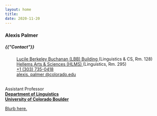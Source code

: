 ```yaml
---
layout: home
title: 
date: 2020-11-20 
---
```

### Alexis Palmer
<div class="blogcard frontcontact card-4 mb-0" style="width: 100%;">
  <div class="card-body">
    <h5 class="card-title text-center" style="font-size:{{ theme.post-title-size }};font-weight:{{ theme.post-font-weight }};">{{"Contact"}}
    </h5>
    <!--- The following is ripped directly from Nathan Scheider's website
    https://people.cs.georgetown.edu/nschneid/ .  It has been adjusted to suit
    the needs and aesthetics of this website --->
    <ul id="contact" class="well" style="list-style-type: none; position: relative;">
      <li style="padding-left: 1em;">
        <span class="fas fa-map-marker-alt" style="position: absolute; left: 1em; top: unset">
        </span>
        <a href="https://www.colorado.edu/map/?id=336#!m/193852" target="_blank" class="highlighted">Lucile Berkeley Buchanan (LBB) Building
        </a> (Linguistics & CS, Rm. 128) 
      </li>
      <li style="padding-left: 1em;">
        <a href="https://www.colorado.edu/map/?id=336#!m/193881" target="_blank" class="highlighted"> Hellems Arts & Sciences (HLMS)
        </a> (Linguistics, Rm. 295) 
      </li>
      <li style="padding-left: 1em;">
        <span class="fas fa-phone" style="position: absolute; left: 1em; top: unset;">
        </span>
        <!-- TODO: Get office telephone number -->
        <a href="tel:+13037350418" class="highlighted">+1 (303) 735-0418
        </a>
      </li>
      <li style="padding-left: 1em;" class="email">
        <a href="mailto:alexis.palmer@colorado.edu" class="highlighted">
          <span class="fas fa-envelope" style="position: absolute; left: 1em;">
          </span>alexis.
            <span style="display: none">i.hate.spam.
            </span>palmer
            <span style="display: none">i.hate.spam.
            </span>@colorado.edu
        </a>
      </li>
    </ul>
  </div>
</div>

<br> Assistant Professor 
<br> <a href="https://www.colorado.edu/linguistics/" class="highlighted" target="_blank"> **Department of Linguistics**
<br> <a href="https://colorado.edu/" class="highlighted" target = "_blank">**University of Colorado Boulder**

Blurb here.